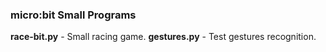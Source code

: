 ### micro:bit Small Programs

**race-bit.py** - Small racing game.
**gestures.py** - Test gestures recognition.

